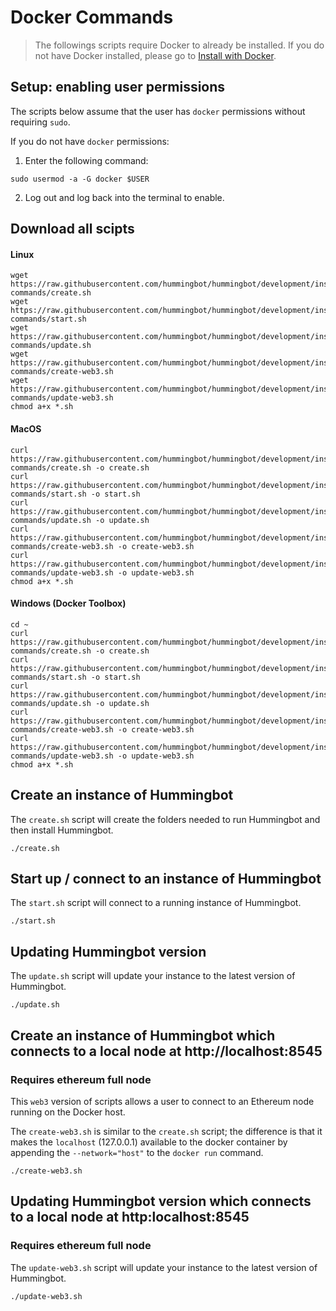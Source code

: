 # Docker Commands

> The followings scripts require Docker to already be installed.  If you do not have Docker installed, please go to [Install with Docker](./install-with-docker).

## Setup: enabling user permissions

The scripts below assume that the user has `docker` permissions without requiring `sudo`.

If you do not have `docker` permissions:

1. Enter the following command:

  ```
  sudo usermod -a -G docker $USER
  ```

2. Log out and log back into the terminal to enable.

## Download all scipts

#### Linux
```
wget https://raw.githubusercontent.com/hummingbot/hummingbot/development/installation/docker-commands/create.sh
wget https://raw.githubusercontent.com/hummingbot/hummingbot/development/installation/docker-commands/start.sh
wget https://raw.githubusercontent.com/hummingbot/hummingbot/development/installation/docker-commands/update.sh
wget https://raw.githubusercontent.com/hummingbot/hummingbot/development/installation/docker-commands/create-web3.sh
wget https://raw.githubusercontent.com/hummingbot/hummingbot/development/installation/docker-commands/update-web3.sh
chmod a+x *.sh
```

#### MacOS
```
curl https://raw.githubusercontent.com/hummingbot/hummingbot/development/installation/docker-commands/create.sh -o create.sh
curl https://raw.githubusercontent.com/hummingbot/hummingbot/development/installation/docker-commands/start.sh -o start.sh
curl https://raw.githubusercontent.com/hummingbot/hummingbot/development/installation/docker-commands/update.sh -o update.sh
curl https://raw.githubusercontent.com/hummingbot/hummingbot/development/installation/docker-commands/create-web3.sh -o create-web3.sh
curl https://raw.githubusercontent.com/hummingbot/hummingbot/development/installation/docker-commands/update-web3.sh -o update-web3.sh
chmod a+x *.sh
```

#### Windows (Docker Toolbox)
```
cd ~
curl https://raw.githubusercontent.com/hummingbot/hummingbot/development/installation/docker-commands/create.sh -o create.sh
curl https://raw.githubusercontent.com/hummingbot/hummingbot/development/installation/docker-commands/start.sh -o start.sh
curl https://raw.githubusercontent.com/hummingbot/hummingbot/development/installation/docker-commands/update.sh -o update.sh
curl https://raw.githubusercontent.com/hummingbot/hummingbot/development/installation/docker-commands/create-web3.sh -o create-web3.sh
curl https://raw.githubusercontent.com/hummingbot/hummingbot/development/installation/docker-commands/update-web3.sh -o update-web3.sh
chmod a+x *.sh
```

## Create an instance of Hummingbot

The `create.sh` script will create the folders needed to run Hummingbot and then install Hummingbot.

```
./create.sh
```

## Start up / connect to an instance of Hummingbot

The `start.sh` script will connect to a running instance of Hummingbot.

```
./start.sh
```

## Updating Hummingbot version

The `update.sh` script will update your instance to the latest version of Hummingbot.

```
./update.sh
```

## Create an instance of Hummingbot which connects to a local node at http://localhost:8545
### Requires ethereum full node

This `web3` version of scripts allows a user to connect to an Ethereum node running on the Docker host.

The `create-web3.sh` is similar to the `create.sh` script; the difference is that it makes the `localhost` (127.0.0.1) available to the docker container by appending the `--network="host"` to the `docker run` command.

```
./create-web3.sh
```

## Updating Hummingbot version which connects to a local node at http:localhost:8545
### Requires ethereum full node

The `update-web3.sh` script will update your instance to the latest version of Hummingbot.

```
./update-web3.sh
```
